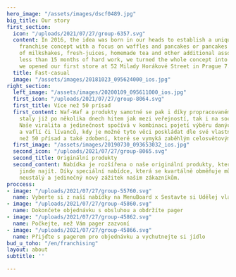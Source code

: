 ```yaml
---
hero_image: "/assets/images/dscf0489.jpg"
big_title: Our story
first_section:
  icon: "/uploads/2021/07/27/group-6357.svg"
  content: In 2016, the idea was born in our heads to establish a unique fast-casual
    franchise concept with a focus on waffles and pancakes or pancakes with an extension
    of milkshakes, fresh-juices, homemade tea and other additional assortment. After
    less than 15 months of hard work, we turned the whole concept into reality when
    we opened our first store at 52 Milady Horákové Street in Prague 7.
  title: Fast-casual
  image: "/assets/images/20181023_095624000_ios.jpg"
right_section:
  left_image: "/assets/images/20200109_095611000_ios.jpg"
  first_icon: "/uploads/2021/07/27/group-8064.svg"
  first_title: Více než 50 prísad
  first_content: Waf-Waf a produkty samotné se pak i díky propracovanému marketingu
    staly již po několika dnech hitem jak mezi veřejností, tak i na sociálních sítích.
    Naše viralita a jedinečnost spočívá v kombinaci pojetí výběru daných palačinek
    a vaflí či lívanců, kdy je možné tyto věci poskládat dle své vlastní volby z více
    než 50 přísad a také zdobení, které se vymyká zaběhlým celosvětovým standardům.
  first_image: "/assets/images/20190730_093653032_ios.jpg"
  second_icon: "/uploads/2021/07/27/group-8065.svg"
  second_title: Originální produkty
  second_content: Nabídka je rozšířena o naše originální produkty, které nelze nikde
    jinde najít. Díky speciální nabídce, která se kvartálně obměňuje můžeme dopřát
    neustálý a jedinečný nový zážitek našim zákazníkům.
proccess:
- image: "/uploads/2021/07/27/group-55760.svg"
  name: Vyberte si z naší nabídky na MenuBoard x Sestavte si Udělej vlastní dle letáku
- image: "/uploads/2021/07/27/group-45860.svg"
  name: Dokončete objednávku s obsluhou a obdržíte pager
- image: "/uploads/2021/07/27/group-45862.svg"
  name: Počkejte, než Vám pager zazvoní
- image: "/uploads/2021/07/27/group-45866.svg"
  name: Přijďte s pagerem pro objednávku a vychutnejte si jídlo
bud_u_toho: "/en/franchising"
layout: about
subtitle: ''

---
```

